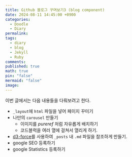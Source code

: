 ```yaml
---
title: Github 블로그 꾸며보기3 (blog component)
date: 2024-08-11 14:45:00 +0900
categories:
  - Doodle
  - Diary
permalink: 
tags:
  - diary
  - blog
  - Jekyll
  - Ruby
comments: 
published: true
math: true
pin: "false"
mermaid: "false"
image:
---
```

이번 글에서는 다음 내용들을 다뤄보려고 한다.

- `_layout`에 `html` 파일을 넣어 페이지 꾸미기
- 나만의 `carousel` 만들기
	- 이미지를 *pureref* 처럼 자유롭게 배치하기
	- 코드블럭을 여러 열에 걸쳐서 열리게 하기.
- [d3-force](https://d3js.org/d3-force)를 사용하여 `_posts` 내 `.md` 파일을 참조하게 만들기.
- google SEO 등록하기
- google Statistics 등록하기